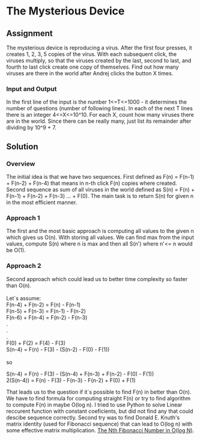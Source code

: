 # The Mysterious Device

## Assignment
The mysterious device is reproducing a virus. After the first four presses, it
creates 1, 2, 3, 5 copies of the virus. With each subsequent click, the viruses
multiply, so that the viruses created by the last, second to
last, and fourth to last click create
one copy of themselves. Find out how many viruses are there in the world after
Andrej clicks the button X times.

### Input and Output
In the first line of the input is the number 1<=T<=1000 - it determines the
number of questions (number of following lines). In each of the next T lines
there is an integer 4<=X<=10^10. For each X, count how many viruses there are
in the world. Since there can be really many, just list its remainder after dividing
by 10^9 + 7.


## Solution
### Overview
The initial idea is that we have two sequences. First defined as F(n) = F(n-1) + F(n-2) + F(n-4) that means in n-th click F(n) copies where created. Second sequence as sum of all viruses in the world defined as S(n) = F(n) + F(n-1) + F(n-2) + F(n-3) ... + F(0). The main task is to return S(n) for given n in the most efficient manner.
### Approach 1
The first and the most basic approach is computing all values to the given n which gives us O(n). With storing all values. We can find max from the input values, compute S(n) where n is max and then all S(n') where n'<= n would be O(1).
### Approach 2
Second approach which could lead us to better time complexity so faster than O(n).
<br />
<br />
Let`s assume:
<br />
F(n-4) + F(n-2) = F(n) - F(n-1)<br />
F(n-5) + F(n-3) = F(n-1) - F(n-2)<br />
F(n-6) + F(n-4) = F(n-2) - F(n-3)<br />
.<br />
.<br />
.<br />
F(0) + F(2) = F(4) - F(3)<br />
S(n-4) = F(n) - F(3) - (S(n-2) - F(0) - F(1))   
<br />
so
<br />

S(n-4) = F(n) - F(3) - (S(n-4) + F(n-3) + F(n-2) - F(0) - F(1))<br />
2(S(n-4)) = F(n) - F(3) - F(n-3) - F(n-2) + F(0) + F(1)

That leads us to the question if it`s possible to find F(n) in better than O(n). We have to find formula for computing straight F(n) or try to find algorithm to compute F(n) in maybe O(log n). I tried to use Python to solve Linear reccurent function with constant coeficients, but did not find any that could descibe sequence correctly. Second try was to find Donald E. Knuth's matrix identity (used for Fibonacci sequence) that can lead to O(log n) with some effective matrix multiplication.
[The Nth Fibonacci Number in O(log N)](https://kukuruku.co/hub/algorithms/the-nth-fibonacci-number-in-olog-n).


